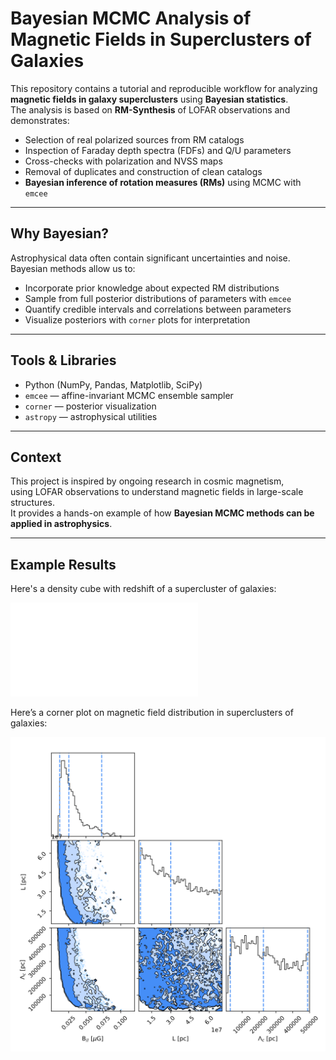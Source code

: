 # Bayesian MCMC Analysis of Magnetic Fields in Superclusters of Galaxies

This repository contains a tutorial and reproducible workflow for analyzing **magnetic fields in galaxy superclusters** using **Bayesian statistics**.  
The analysis is based on **RM-Synthesis** of LOFAR observations and demonstrates:

- Selection of real polarized sources from RM catalogs
- Inspection of Faraday depth spectra (FDFs) and Q/U parameters
- Cross-checks with polarization and NVSS maps
- Removal of duplicates and construction of clean catalogs
- **Bayesian inference of rotation measures (RMs)** using MCMC with `emcee`

---

## Why Bayesian?
Astrophysical data often contain significant uncertainties and noise.  
Bayesian methods allow us to:
- Incorporate prior knowledge about expected RM distributions
- Sample from full posterior distributions of parameters with `emcee`
- Quantify credible intervals and correlations between parameters
- Visualize posteriors with `corner` plots for interpretation

---

## Tools & Libraries
- Python (NumPy, Pandas, Matplotlib, SciPy)
- `emcee` — affine-invariant MCMC ensemble sampler
- `corner` — posterior visualization
- `astropy` — astrophysical utilities

---

## Context
This project is inspired by ongoing research in cosmic magnetism,  
using LOFAR observations to understand magnetic fields in large-scale structures.  
It provides a hands-on example of how **Bayesian MCMC methods can be applied in astrophysics**.

---

## Example Results

Here's a density cube with redshift of a supercluster of galaxies:

![Density Map](images_results/density_map.pdf)

Here’s a corner plot on magnetic field distribution in superclusters of galaxies:

![Corner Plot of Posterior](images_results/corner_plot.png)
